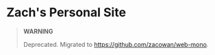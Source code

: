 # Zach's Personal Site

> **WARNING**
> 
> Deprecated. Migrated to https://github.com/zacowan/web-mono.
